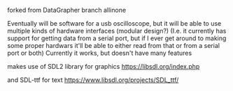 forked from DataGrapher branch allinone

Eventually will be software for a usb oscilloscope, but it will be able to use multiple kinds of hardware interfaces (modular design?)
(I.e. it currently has support for getting data from a serial port, but if I ever get around to making some proper hardwars it'll be able to either read from that or from a serial port or both)
Currently it works, but doesn't have many features

makes use of SDL2 library for graphics
https://libsdl.org/index.php

and SDL-ttf for text
https://www.libsdl.org/projects/SDL_ttf/
